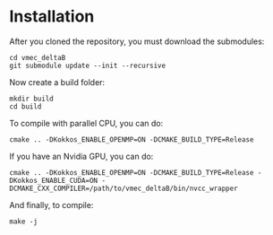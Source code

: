 # Installation

After you cloned the repository, you must download the submodules:
```
cd vmec_deltaB
git submodule update --init --recursive
```

Now create a build folder:
```
mkdir build
cd build
```

To compile with parallel CPU, you can do:
```
cmake .. -DKokkos_ENABLE_OPENMP=ON -DCMAKE_BUILD_TYPE=Release
```

If you have an Nvidia GPU, you can do:
```
cmake .. -DKokkos_ENABLE_OPENMP=ON -DCMAKE_BUILD_TYPE=Release -DKokkos_ENABLE_CUDA=ON -DCMAKE_CXX_COMPILER=/path/to/vmec_deltaB/bin/nvcc_wrapper
```

And finally, to compile:
```
make -j
```
